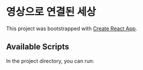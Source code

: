 # 영상으로 연결된 세상

This project was bootstrapped with [Create React App](https://github.com/facebook/create-react-app).

## Available Scripts

In the project directory, you can run:


